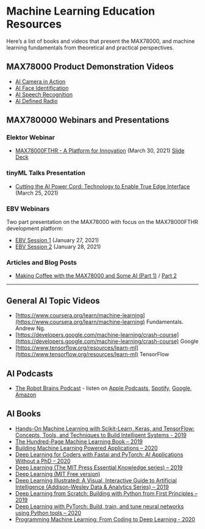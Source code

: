 
# Machine Learning Education Resources

Here’s a list of books and videos that present the MAX78000, and machine learning fundamentals from theoretical and practical perspectives.



## MAX78000 Product Demonstration Videos

- [AI Camera in Action](https://youtu.be/-cavAgCOTfg)
- [AI Face Identification](https://youtu.be/z2Gnyxs8kUk)
- [AI Speech Recognition](https://youtu.be/uMZQYnMXGQ0)
- [AI Defined Radio](https://youtu.be/r9T9Xwdy-Lw)



## MAX780000 Webinars and Presentations

### Elektor Webinar

- [MAX78000FTHR - A Platform for Innovation](MAX78000FTHR%20-%20A%20Platform%20for%20Innovation.pdf) (March 30, 2021) [Slide Deck](MAX78000FTHR%20-%20A%20Platform%20for%20Innovation.pdf)



### tinyML Talks Presentation

- [Cutting the AI Power Cord: Technology to Enable True Edge Interface](https://youtu.be/7B19a1ua3qE) (March 25, 2021)



### EBV Webinars

Two part presentation on the MAX78000 with focus on the MAX78000FTHR development platform:

- [EBV Session 1](https://www.globalspec.com/events/eventdetails?eventId=2616) (January 27, 2021)
- [EBV Session 2](https://www.globalspec.com/events/eventdetails?eventId=3039) (January 28, 2021)



### Articles and Blog Posts

- [Making Coffee with the MAX78000 and Some AI (Part 1)](https://www.elektormagazine.com/articles/making-coffee-max78000-ai) / [Part 2](https://www.elektormagazine.com/articles/making-coffee-with-the-max78000-and-some-ai-part-2)



---

## General AI Topic Videos

- [https://www.coursera.org/learn/machine-learning](https://www.coursera.org/learn/machine-learning) Fundamentals.  Andrew Ng.
- [https://developers.google.com/machine-learning/crash-course](https://developers.google.com/machine-learning/crash-course)  Google
- [https://www.tensorflow.org/resources/learn-ml](https://www.tensorflow.org/resources/learn-ml) TensorFlow



## AI Podcasts

* [The Robot Brains Podcast](https://www.therobotbrains.ai) - listen on [Apple Podcasts](https://podcasts.apple.com/gb/podcast/the-robot-brains-podcast/id1559275284), [Spotify](https://open.spotify.com/show/2qbLq3HrhTnnmmsHc37QOD), [Google](https://podcasts.google.com/feed/aHR0cHM6Ly9mZWVkcy5hY2FzdC5jb20vcHVibGljL3Nob3dzL3RoZS1yb2JvdC1icmFpbnM), [Amazon](https://music.amazon.com/podcasts/944100c5-b2f7-4124-84e0-5f74ebe42177/THE-ROBOT-BRAINS-PODCAST)



## AI Books

- [Hands-On Machine Learning with Scikit-Learn, Keras, and TensorFlow: Concepts, Tools, and Techniques to Build Intelligent Systems - 2019](https://www.amazon.com/Hands-Machine-Learning-Scikit-Learn-TensorFlow/dp/1492032646/ref=sr_1_1?dchild=1&amp;keywords=%E2%80%A2+Hands-On+Machine+Learning+with+Scikit-Learn%2C+Keras%2C+and+TensorFlow%3A+Concepts%2C+Tools%2C+and+Techniques+to+Build+Intelligent+Systems&amp;qid=1607102764&amp;s=books&amp;sr=1-1)
- [The Hundred-Page Machine Learning Book – 2019](https://www.amazon.com/Hundred-Page-Machine-Learning-Book/dp/199957950X/ref=sr_1_3?dchild=1&amp;keywords=The+Hundred-Page+Machine+Learning+Book&amp;qid=1607102722&amp;s=books&amp;sr=1-3)
- [Building Machine Learning Powered Applications – 2020](https://www.amazon.com/Building-Machine-Learning-Powered-Applications/dp/149204511X/ref=sr_1_1?dchild=1&amp;keywords=Building+Machine+Learning+Powered+Applications&amp;qid=1607102700&amp;s=books&amp;sr=1-1)
- [Deep Learning for Coders with Fastai and PyTorch: AI Applications Without a PhD – 2020](https://www.amazon.com/Deep-Learning-Coders-fastai-PyTorch/dp/1492045527/ref=sr_1_1?dchild=1&amp;keywords=%E2%80%A2+Deep+Learning+for+Coders+with+Fastai+and+PyTorch%3A+AI+Applications+Without+a+PhD&amp;qid=1607102672&amp;s=books&amp;sr=1-1)
- [Deep Learning (The MIT Press Essential Knowledge series) – 2019](https://www.amazon.com/Deep-Learning-Press-Essential-Knowledge/dp/0262537559/ref=sr_1_2?dchild=1&amp;keywords=Deep+Learning+%28The+MIT+Press+Essential+Knowledge+series%29&amp;qid=1607102644&amp;s=books&amp;sr=1-2)
- [Deep Learning (MIT Free version)](https://www.deeplearningbook.org/)
- [Deep Learning Illustrated: A Visual, Interactive Guide to Artificial Intelligence (Addison-Wesley Data &amp; Analytics Series) – 2019](https://www.amazon.com/Deep-Learning-Illustrated-Intelligence-Addison-Wesley/dp/0135116694/ref=sr_1_9?dchild=1&amp;keywords=Deep+Learning&amp;qid=1607102487&amp;s=books&amp;sr=1-9)
- [Deep Learning from Scratch: Building with Python from First Principles – 2019](https://www.amazon.com/Deep-Learning-Scratch-Building-Principles/dp/1492041416/ref=sr_1_10?dchild=1&amp;keywords=deep+learning&amp;qid=1607102821&amp;s=books&amp;sr=1-10)
- [Deep Learning with PyTorch: Build, train, and tune neural networks using Python tools – 2020](https://www.amazon.com/Deep-Learning-PyTorch-Eli-Stevens/dp/1617295264/ref=sr_1_17?dchild=1&amp;keywords=deep+learning&amp;qid=1607102821&amp;s=books&amp;sr=1-17)
- [Programming Machine Learning: From Coding to Deep Learning - 2020](https://www.amazon.com/Programming-Machine-Learning-Zero-Deep/dp/1680506609/ref=sr_1_24?dchild=1&amp;keywords=deep+learning&amp;qid=1607102821&amp;s=books&amp;sr=1-24)
